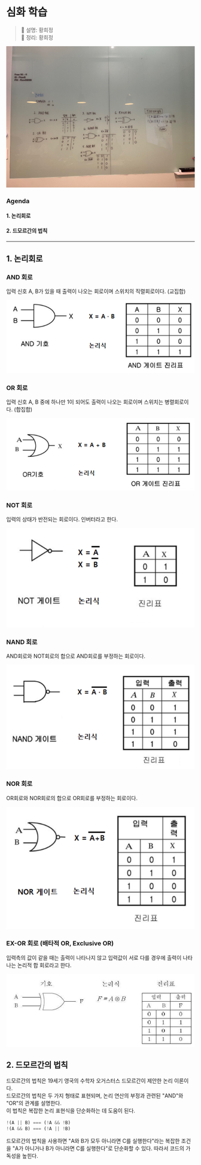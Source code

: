 # 심화 학습
> 👩‍ 설명: 황희정<br/>
> 📝 정리: 황희정

![4회차-심화-칠판사진](../img/심화/04회차심화-황희정칠판.jpeg)

### Agenda

#### 1. 논리회로
#### 2. 드모르간의 법칙

---

## 1. 논리회로

### AND 회로

입력 신호 A, B가 있을 때 출력이 나오는 회로이며 스위치의 직렬회로이다. (교집합)

![AND회로](../img/심화/04회차이미지/AND회로.png)

### OR 회로

입력 신호 A, B 중에 하나만 1이 되어도 출력이 나오는 회로이며 스위치는 병렬회로이다. (합집합)

![OR회로](../img/심화/04회차이미지/OR회로.png)

### NOT 회로

입력의 상태가 반전되는 회로이다. 인버터라고 한다.

![NOT회로](../img/심화/04회차이미지/NOT회로.png)


### NAND 회로

AND회로와 NOT회로의 합으로 AND회로를 부정하는 회로이다.

![NAND회로](../img/심화/04회차이미지/NAND회로.png)


### NOR 회로

OR회로와 NOR회로의 합으로 OR회로를 부정하는 회로이다.

![NOR회로](../img/심화/04회차이미지/NOR회로.png)


### EX-OR 회로 (배타적 OR, Exclusive OR)

입력측의 값이 같을 때는 출력이 나타나지 않고 입력값이 서로 다를 경우에 출력이 나타나는 논리적 합 회로라고 한다.

![EX-OR회로](../img/심화/04회차이미지/EX-OR회로.png)

## 2. 드모르간의 법칙

드모르간의 법칙은 19세기 영국의 수학자 오거스터스 드모르간이 제안한 논리 이론이다.<br/>
드모르간의 법칙은 두 가지 형태로 표현되며, 논리 연산의 부정과 관련된 "AND"와 "OR"의 관계를 설명한다.<br/>
이 법칙은 복잡한 논리 표현식을 단순화하는 데 도움이 된다.<br/>

```javascript
!(A || B) === (!A && !B)
!(A && B) === (!A || !B)
```
드모르간의 법칙을 사용하면 "A와 B가 모두 아니라면 C를 실행한다"라는 복잡한 조건을 "A가 아니거나 B가 아니라면 C를 실행한다"로 단순화할 수 있다. 
따라서 코드의 가독성을 높힌다.
